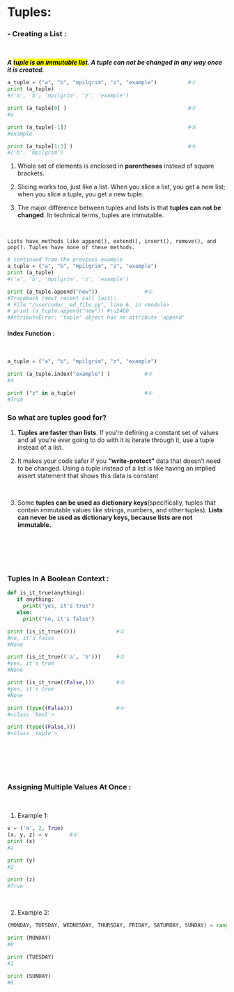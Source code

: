 # Tuples:

### - Creating a List :
</br>

***A <mark>tuple is an immutable list</mark>. A tuple can not be changed in any way once it is created.***
</br>

```python
a_tuple = ("a", "b", "mpilgrim", "z", "example")          #①
print (a_tuple)
#('a', 'b', 'mpilgrim', 'z', 'example')

print (a_tuple[0] )                                       #②
#a

print (a_tuple[-1])                                       #③
#example

print (a_tuple[1:3] )                                     #④
#('b', 'mpilgrim')
```

1. Whole set of elements is enclosed in **parentheses** instead of square brackets.

2. Slicing works too, just like a list. When you slice a list, you get a new list; when you slice a tuple, you get a new tuple.

3. The major difference between tuples and lists is that **tuples can not be changed**. In technical terms, tuples are immutable.
</br>

    Lists have methods like append(), extend(), insert(), remove(), and pop(). Tuples have none of these methods.

```python
# continued from the previous example
a_tuple = ("a", "b", "mpilgrim", "z", "example")
print (a_tuple)
#('a', 'b', 'mpilgrim', 'z', 'example')

print (a_tuple.append("new"))               #①
#Traceback (most recent call last):
# File "/usercode/__ed_file.py", line 6, in <module>
# print (a_tuple.append("new")) #\u2460
#AttributeError: 'tuple' object has no attribute 'append'
```

#### Index Function :
</br>

```python
a_tuple = ("a", "b", "mpilgrim", "z", "example")

print (a_tuple.index("example") )           #③
#4

print ("z" in a_tuple)                      #④
#True
```

### So what are tuples good for?

1. **Tuples are faster than lists**. If you’re defining a constant set of values and all you’re ever going to do with it is iterate through it, use a tuple instead of a list. </br>

2. It makes your code safer if you **“write-protect”** data that doesn’t need to be changed. Using a tuple instead of a list is like having an implied assert statement that shows this data is constant
</br>

3. Some **tuples can be used as dictionary keys**(specifically, tuples that contain immutable values like strings, numbers, and other tuples). **Lists can never be used as dictionary keys, because lists are not immutable.**
</br>
</br>
</br>
</br>

### Tuples In A Boolean Context :

```python
def is_it_true(anything):
   if anything:
     print("yes, it's true")
   else:
     print("no, it's false")

print (is_it_true(()))             #①
#no, it's false
#None

print (is_it_true(('a', 'b')))     #②
#yes, it's true
#None

print (is_it_true((False,)))       #③
#yes, it's true
#None

print (type((False)))              #④
#<class 'bool'>

print (type((False,)))
#<class 'tuple'>
```
</br>
</br>
</br>
</br>

### Assigning Multiple Values At Once :
</br>

1. Example 1:
```python
v = ('a', 2, True)
(x, y, z) = v       #①
print (x)
#a

print (y)
#2

print (z)
#True
```
</br>

2. Example 2:


```python
(MONDAY, TUESDAY, WEDNESDAY, THURSDAY, FRIDAY, SATURDAY, SUNDAY) = range(7)  #①

print (MONDAY)                                                               #②
#0

print (TUESDAY)
#1

print (SUNDAY)
#6
```




